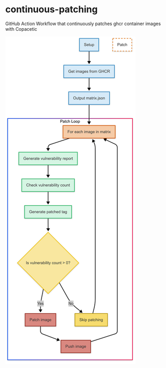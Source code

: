 # continuous-patching

GitHub Action Workflow that continuously patches ghcr container images with Copacetic

<!-- display imgs/flowchart.png  -->

![Flowchart](imgs/flowchart.png)
